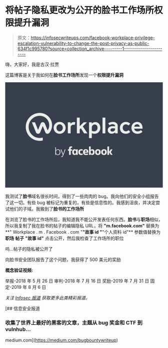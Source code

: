 # 将帖子隐私更改为公开的脸书工作场所权限提升漏洞

> 原文：<https://infosecwriteups.com/facebook-workplace-privilege-escalation-vulnerability-to-change-the-post-privacy-as-public-634f1c995780?source=collection_archive---------1----------------------->

嗨，大家好，我是古汉·拉贾

这篇博客是关于我如何在**脸书工作场所**发现一个**权限提升漏洞**

![](img/031e143795bcec019ce569e3b0923b84.png)

我测试了**脸书**域名很长时间，得到了一些肉肉的 bug。我向他们的安全小组报告了这一切。有些 bug 被标记为重复的，有些是信息性的。我感到沮丧，并决定尝试他们的子域。我搬到了**脸书的工作场所**

在浏览了脸书的工作场所后，我知道我不能公开发表任何东西。**脸书**与**职场**相似，所以我复制了我在脸书的帖子的编辑隐私 URL，将 **"m.facebook.com"** 替换为**" Workplace . m . Facebook . com "****"故事 id "****"个人资料 id"** 参数值替换为**职场** **帖子** **"故事 id"** 点击公开，然后我检查了工作场所的职位

呜…帖子的隐私被公开了

向脸书安全团队报告了这个问题，我获得了 500 美元的奖励

**概念验证视频:**

举报-2018 年 5 月 26 日
审判-2018 年 7 月 16 日
奖励-2019 年 7 月 31 日
固定-2019 年 8 月 6 日

*关注* [*Infosec 报道*](https://medium.com/bugbountywriteup) *获取更多此类精彩报道。*

[](https://medium.com/bugbountywriteup) [## 信息安全报道

### 收集了世界上最好的黑客的文章，主题从 bug 奖金和 CTF 到 vulnhub…

medium.com](https://medium.com/bugbountywriteup)